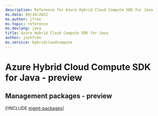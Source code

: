 ```yaml
---
description: Reference for Azure Hybrid Cloud Compute SDK for Java
ms.data: 09/16/2022
ms.author: jfree
ms.topic: reference
ms.devlang: java
title: Azure Hybrid Cloud Compute SDK for Java
author: joshfree
ms.service: hybridcloudcompute
---
```

# Azure Hybrid Cloud Compute SDK for Java - preview

## Management packages - preview
[!INCLUDE [mgmt-packages](hybrid-cloud-compute-mgmt-index.md)]